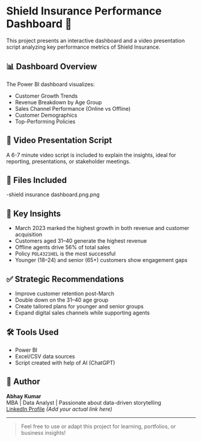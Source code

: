 
# Shield Insurance Performance Dashboard 🚀

This project presents an interactive dashboard and a video presentation script analyzing key performance metrics of Shield Insurance.

## 📊 Dashboard Overview
The Power BI dashboard visualizes:
- Customer Growth Trends
- Revenue Breakdown by Age Group
- Sales Channel Performance (Online vs Offline)
- Customer Demographics
- Top-Performing Policies

## 🎤 Video Presentation Script
A 6-7 minute video script is included to explain the insights, ideal for reporting, presentations, or stakeholder meetings.

## 📁 Files Included
-shield insurance dashboard.png.png



## 🧠 Key Insights
- March 2023 marked the highest growth in both revenue and customer acquisition
- Customers aged 31–40 generate the highest revenue
- Offline agents drive 56% of total sales
- Policy `POL4321HEL` is the most successful
- Younger (18–24) and senior (65+) customers show engagement gaps

## ✅ Strategic Recommendations
- Improve customer retention post-March
- Double down on the 31–40 age group
- Create tailored plans for younger and senior groups
- Expand digital sales channels while supporting agents

## 🛠️ Tools Used
- Power BI
- Excel/CSV data sources
- Script created with help of AI (ChatGPT)

## 📌 Author
**Abhay Kumar**  
MBA | Data Analyst | Passionate about data-driven storytelling  
[LinkedIn Profile](#) *(Add your actual link here)*

---

> Feel free to use or adapt this project for learning, portfolios, or business insights!
